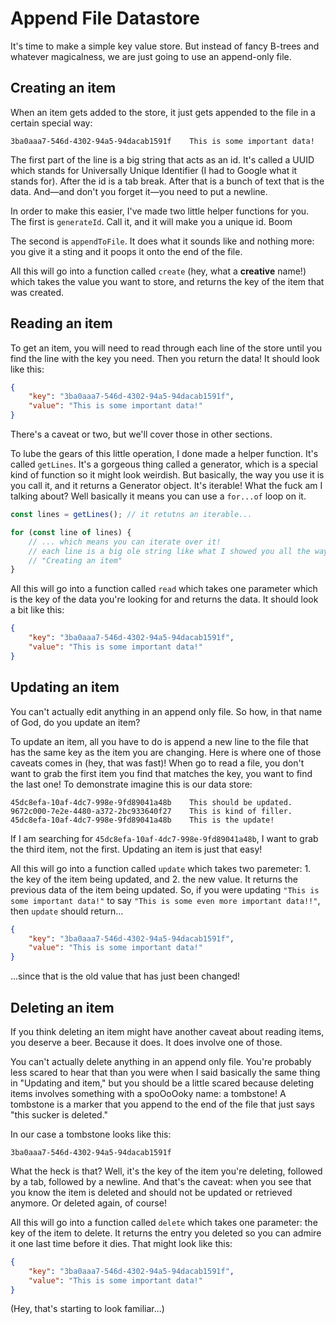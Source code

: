 # Append File Datastore

It's time to make a simple key value store. But instead of fancy B-trees and whatever magicalness, we are just going to use an append-only file.

## Creating an item

When an item gets added to the store, it just gets appended to the file in a certain special way:

```
3ba0aaa7-546d-4302-94a5-94dacab1591f	This is some important data!

```

The first part of the line is a big string that acts as an id. It's called a UUID which stands for Universally Unique Identifier (I had to Google what it stands for). After the id is a tab break. After that is a bunch of text that is the data. And—and don't you forget it—you need to put a newline.

In order to make this easier, I've made two little helper functions for you. The first is `generateId`. Call it, and it will make you a unique id. Boom

The second is `appendToFile`. It does what it sounds like and nothing more: you give it a sting and it poops it onto the end of the file.

All this will go into a function called `create` (hey, what a **creative** name!) which takes the value you want to store, and returns the key of the item that was created.

## Reading an item

To get an item, you will need to read through each line of the store until you find the line with the key you need. Then you return the data! It should look like this:

```json
{
    "key": "3ba0aaa7-546d-4302-94a5-94dacab1591f",
    "value": "This is some important data!"
}
```

There's a caveat or two, but we'll cover those in other sections.

To lube the gears of this little operation, I done made a helper function. It's called `getLines`. It's a gorgeous thing called a generator, which is a special kind of function so it might look weirdish. But basically, the way you use it is you call it, and it returns a Generator object. It's iterable! What the fuck am I talking about? Well basically it means you can use a `for...of` loop on it.

```js
const lines = getLines(); // it retutns an iterable...

for (const line of lines) {
    // ... which means you can iterate over it!
    // each line is a big ole string like what I showed you all the way back in Chapter One:
    // "Creating an item"
}
```

All this will go into a function called `read` which takes one parameter which is the key of the data you're looking for and returns the data. It should look a bit like this:

```json
{
    "key": "3ba0aaa7-546d-4302-94a5-94dacab1591f",
    "value": "This is some important data!"
}
```

## Updating an item

You can't actually edit anything in an append only file. So how, in that name of God, do you update an item?

To update an item, all you have to do is append a new line to the file that has the same key as the item you are changing. Here is where one of those caveats comes in (hey, that was fast)! When go to read a file, you don't want to grab the first item you find that matches the key, you want to find the last one! To demonstrate imagine this is our data store:

```
45dc8efa-10af-4dc7-998e-9fd89041a48b	This should be updated.
9672c000-7e2e-4480-a372-2bc933640f27	This is kind of filler.
45dc8efa-10af-4dc7-998e-9fd89041a48b	This is the update!

```

If I am searching for `45dc8efa-10af-4dc7-998e-9fd89041a48b`, I want to grab the third item, not the first. Updating an item is just that easy!

All this will go into a function called `update` which takes two paremeter: 1. the key of the item being updated, and 2. the new value. It returns the previous data of the item being updated. So, if you were updating `"This is some important data!"` to say `"This is some even more important data!!"`, then `update` should return...

```json
{
    "key": "3ba0aaa7-546d-4302-94a5-94dacab1591f",
    "value": "This is some important data!"
}
```

...since that is the old value that has just been changed!

## Deleting an item

If you think deleting an item might have another caveat about reading items, you deserve a beer. Because it does. It does involve one of those.

You can't actually delete anything in an append only file. You're probably less scared to hear that than you were when I said basically the same thing in "Updating and item," but you should be a little scared because deleting items involves something with a spoOoOoky name: a tombstone! A tombstone is a marker that you append to the end of the file that just says "this sucker is deleted."

In our case a tombstone looks like this:

```
3ba0aaa7-546d-4302-94a5-94dacab1591f

```

What the heck is that? Well, it's the key of the item you're deleting, followed by a tab, followed by a newline. And that's the caveat: when you see that you know the item is deleted and should not be updated or retrieved anymore. Or deleted again, of course!

All this will go into a function called `delete` which takes one parameter: the key of the item to delete. It returns the entry you deleted so you can admire it one last time before it dies. That might look like this:

```json
{
    "key": "3ba0aaa7-546d-4302-94a5-94dacab1591f",
    "value": "This is some important data!"
}
```

(Hey, that's starting to look familiar...)
